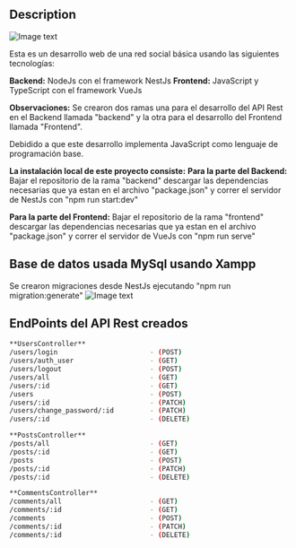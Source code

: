 ## Description
![Image text](https://user-images.githubusercontent.com/52631774/158644650-0ae04239-bc0b-4edf-9684-7bf80447c5ff.png)

Esta es un desarrollo web de una red social básica usando las siguientes tecnologías:

**Backend:** NodeJs con el framework NestJs
**Frontend:** JavaScript y TypeScript con el framework VueJs

**Observaciones:**
Se crearon dos ramas una para el desarrollo del API Rest en el Backend llamada "backend" y la otra para el desarrollo del Frontend llamada "Frontend".

Debidido a que este desarrollo implementa JavaScript como lenguaje de programación base.

**La instalación local de este proyecto consiste:**
**Para la parte del Backend:** Bajar el repositorio de la rama "backend" descargar las dependencias necesarias que ya estan en el archivo "package.json" y correr el servidor de NestJs con "npm run start:dev"

**Para la parte del Frontend:** Bajar el repositorio de la rama "frontend" descargar las dependencias necesarias que ya estan en el archivo "package.json" y correr el servidor de VueJs con "npm run serve"

## Base de datos usada MySql usando Xampp

Se crearon migraciones desde NestJs ejecutando "npm run migration:generate"
![Image text](https://user-images.githubusercontent.com/52631774/158644077-ed636eba-b14d-4a26-aada-d4f952ea6005.png)

## EndPoints del API Rest creados

```bash
**UsersController**
/users/login                       - (POST)
/users/auth_user                   - (GET)
/users/logout                      - (POST)
/users/all                         - (GET)
/users/:id                         - (GET)
/users                             - (POST)
/users/:id                         - (PATCH)
/users/change_password/:id         - (PATCH)
/users/:id                         - (DELETE)

**PostsController**
/posts/all                         - (GET)
/posts/:id                         - (GET)
/posts                             - (POST)
/posts/:id                         - (PATCH)
/posts/:id                         - (DELETE)

**CommentsController**
/comments/all                      - (GET)
/comments/:id                      - (GET)
/comments                          - (POST)
/comments/:id                      - (PATCH)
/comments/:id                      - (DELETE)
```
